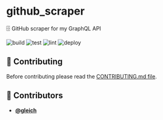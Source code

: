 <!-- DO NOT REMOVE - contributor_list:data:start:["gleich"]:end -->

# github_scraper

🗄  GitHub scraper for my GraphQL API

![build](https://github.com/gleich/github_scraper/workflows/build/badge.svg)
![test](https://github.com/gleich/github_scraper/workflows/test/badge.svg)
![lint](https://github.com/gleich/github_scraper/workflows/lint/badge.svg)
![deploy](https://github.com/gleich/github_scraper/workflows/deploy/badge.svg)

## 🙌 Contributing

Before contributing please read the [CONTRIBUTING.md file](https://github.com/gleich/github_scraper/blob/master/CONTRIBUTING.md).

<!-- DO NOT REMOVE - contributor_list:start -->
## 👥 Contributors


- **[@gleich](https://github.com/gleich)**

<!-- DO NOT REMOVE - contributor_list:end -->
